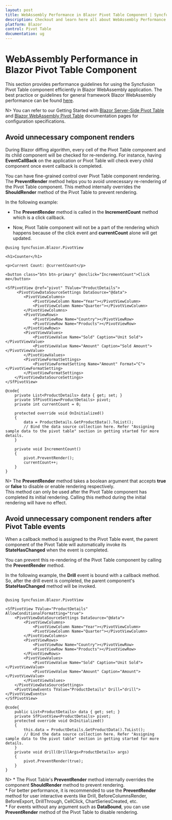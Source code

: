 ```yaml
---
layout: post
title: WebAssembly Performance in Blazor Pivot Table Component | Syncfusion
description: Checkout and learn here all about WebAssembly Performance in Syncfusion Blazor Pivot Table component and more.
platform: Blazor
control: Pivot Table
documentation: ug
---
```


# WebAssembly Performance in Blazor Pivot Table Component

This section provides performance guidelines for using the Syncfusion Pivot Table component efficiently in Blazor WebAssembly application. The best practice or guidelines for general framework Blazor WebAssembly performance can be found [here](https://learn.microsoft.com/en-us/aspnet/core/blazor/performance?view=aspnetcore-7.0).

N> You can refer to our Getting Started with [Blazor Server-Side Pivot Table](https://blazor.syncfusion.com/documentation/pivot-table/getting-started#blazor-server-app) and [Blazor WebAssembly Pivot Table](https://blazor.syncfusion.com/documentation/pivot-table/getting-started#blazor-webassembly-app) documentation pages for configuration specifications.

## Avoid unnecessary component renders

During Blazor diffing algorithm, every cell of the Pivot Table component and its child component will be checked for re-rendering. For instance, having **EventCallBack** on the application or Pivot Table will check every child component once event callback is completed.

You can have fine-grained control over Pivot Table component rendering. The **PreventRender** method helps you to avoid unnecessary re-rendering of the Pivot Table component. This method internally overrides the **ShouldRender** method of the Pivot Table to prevent rendering.

In the following example:

* The **PreventRender** method is called in the **IncrementCount** method which is a click callback.

* Now, Pivot Table component will not be a part of the rendering which happens because of the click event and **currentCount** alone will get updated.

```cshtml
@using Syncfusion.Blazor.PivotView

<h1>Counter</h1>

<p>Current Count: @currentCount</p>

<button class="btn btn-primary" @onclick="IncrementCount">Click me</button>

<SfPivotView @ref="pivot" TValue="ProductDetails">
     <PivotViewDataSourceSettings DataSource="@data">
        <PivotViewColumns>
            <PivotViewColumn Name="Year"></PivotViewColumn>
            <PivotViewColumn Name="Quarter"></PivotViewColumn>
        </PivotViewColumns>
        <PivotViewRows>
            <PivotViewRow Name="Country"></PivotViewRow>
            <PivotViewRow Name="Products"></PivotViewRow>
        </PivotViewRows>
        <PivotViewValues>
            <PivotViewValue Name="Sold" Caption="Unit Sold"></PivotViewValue>
            <PivotViewValue Name="Amount" Caption="Sold Amount"></PivotViewValue>
        </PivotViewValues>
        <PivotViewFormatSettings>
            <PivotViewFormatSetting Name="Amount" Format="C"></PivotViewFormatSetting>
        </PivotViewFormatSettings>
    </PivotViewDataSourceSettings>
</SfPivotView>

@code{
    private List<ProductDetails> data { get; set; } 
    private SfPivotView<ProductDetails> pivot;   
    private int currentCount = 0;
    
    protected override void OnInitialized()
    {
        data = ProductDetails.GetProductData().ToList();
        // Bind the data source collection here. Refer "Assigning sample data to the pivot table" section in getting started for more details.
    }

    private void IncrementCount()
    {
        pivot.PreventRender();
        currentCount++;
    }
}
```

N> The **PreventRender** method takes a boolean argument that accepts **true** or **false** to disable or enable rendering respectively.<br /> This method can only be used after the Pivot Table component has completed its initial rendering. Calling this method during the initial rendering will have no effect.

## Avoid unnecessary component renders after Pivot Table events

When a callback method is assigned to the Pivot Table event, the parent component of the Pivot Table will automatically invoke its **StateHasChanged** when the event is completed.

You can prevent this re-rendering of the Pivot Table component by calling the **PreventRender** method.

In the following example, the **Drill** event is bound with a callback method. So, after the drill event is completed, the parent component's **StateHasChanged** method will be invoked.

```cshtml

@using Syncfusion.Blazor.PivotView

<SfPivotView TValue="ProductDetails" AllowConditionalFormatting="true">
    <PivotViewDataSourceSettings DataSource="@data">
        <PivotViewColumns>
            <PivotViewColumn Name="Year"></PivotViewColumn>
            <PivotViewColumn Name="Quarter"></PivotViewColumn>
        </PivotViewColumns>
        <PivotViewRows>
            <PivotViewRow Name="Country"></PivotViewRow>
            <PivotViewRow Name="Products"></PivotViewRow>
        </PivotViewRows>
        <PivotViewValues>
            <PivotViewValue Name="Sold" Caption="Unit Sold"></PivotViewValue>
            <PivotViewValue Name="Amount" Caption="Amount"></PivotViewValue>
        </PivotViewValues>
    </PivotViewDataSourceSettings>
    <PivotViewEvents TValue="ProductDetails" Drill="drill"></PivotViewEvents>
</SfPivotView>

@code{
    public List<ProductDetails> data { get; set; }
    private SfPivotView<ProductDetails> pivot;
    protected override void OnInitialized()
    {
        this.data = ProductDetails.GetProductData().ToList();
        // Bind the data source collection here. Refer "Assigning sample data to the pivot table" section in getting started for more details.
    }
    private void drill(DrillArgs<ProductDetails> args)
    {
        pivot.PreventRender(true);
    }
}

```

N> * The Pivot Table's **PreventRender** method internally overrides the component **ShouldRender** method to prevent rendering.
<br/> * For better performance, it is recommended to use the **PreventRender** method for user interactive events like Drill, BeforeColumnsRender, BeforeExport, DrillThrough, CellClick, ChartSeriesCreated, etc.
<br/> * For events without any argument such as **DataBound**, you can use **PreventRender** method of the Pivot Table to disable rendering.
